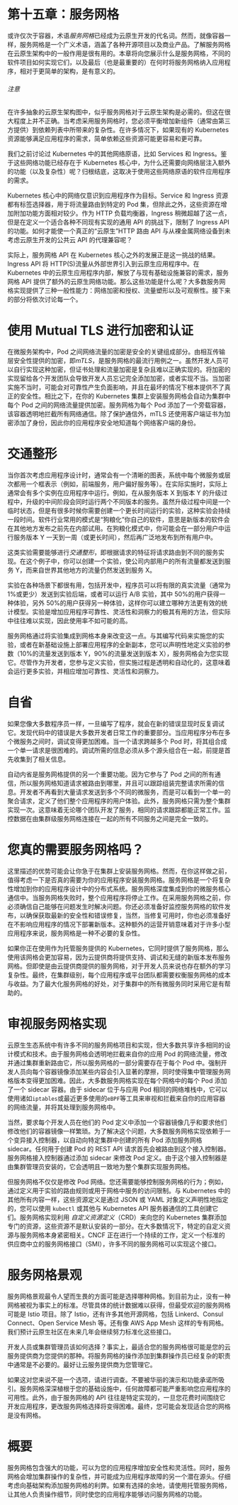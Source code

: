 # 第十五章：服务网格

或许仅次于容器，术语*服务网格*已经成为云原生开发的代名词。然而，就像容器一样，服务网格是一个广义术语，涵盖了各种开源项目以及商业产品。了解服务网格在云原生架构中的一般作用是很有用的。本章将向您展示什么是服务网格，不同的软件项目如何实现它们，以及最后（也是最重要的）在何时将服务网格纳入应用程序，相对于更简单的架构，是有意义的。

###### 注意

在许多抽象的云原生架构图中，似乎服务网格对于云原生架构是必需的。但这在很大程度上并不正确。当考虑采用服务网格时，您必须平衡增加新组件（通常由第三方提供）到依赖列表中所带来的复杂性。在许多情况下，如果现有的 Kubernetes 资源能够满足应用程序的需求，简单依赖这些资源可能更容易和更可靠。

我们之前讨论过 Kubernetes 中的其他网络原语，比如 Services 和 Ingress。鉴于这些网络功能已经存在于 Kubernetes 核心中，为什么还需要向网络层注入额外的功能（以及复杂性）呢？归根结底，这取决于使用这些网络原语的软件应用程序的需求。

Kubernetes 核心中的网络仅意识到应用程序作为目标。Service 和 Ingress 资源都有标签选择器，用于将流量路由到特定的 Pod 集，但除此之外，这些资源在增加附加功能方面相对较少。作为 HTTP 负载均衡器，Ingress 稍微超越了这一点，但是在定义一个适合各种不同现有实现的通用 API 的挑战下，限制了 Ingress API 的功能。如何才能使一个真正的“云原生”HTTP 路由 API 与从裸金属网络设备到未考虑云原生开发的公共云 API 的代理兼容呢？

实际上，服务网格 API 在 Kubernetes 核心之外的发展正是这一挑战的结果。Ingress API 将 HTTP(S)流量从外部世界引入到云原生应用程序中。在 Kubernetes 中的云原生应用程序内部，解放了与现有基础设施兼容的需求，服务网格 API 提供了额外的云原生网络功能。那么这些功能是什么呢？大多数服务网格实现提供了三种一般性能力：网络加密和授权、流量塑形以及可观察性。接下来的部分将依次讨论每一个。

# 使用 Mutual TLS 进行加密和认证

在微服务架构中，Pod 之间网络流量的加密是安全的关键组成部分。由相互传输层安全性提供的加密，即*mTLS*，是服务网格的最流行用例之一。虽然开发人员可以自行实现这种加密，但证书处理和流量加密是复杂且难以正确实现的。将加密的实现留给各个开发团队会导致开发人员忘记完全添加加密，或者实现不当。当加密实施不当时，可能会对可靠性产生负面影响，并且在最坏的情况下根本提供不了真正的安全性。相比之下，在你的 Kubernetes 集群上安装服务网格会自动为集群中每个 Pod 之间的网络流量提供加密。服务网格为每个 Pod 添加了一个旁载容器，该容器透明地拦截所有网络通信。除了保护通信外，mTLS 还使用客户端证书为加密添加了身份，因此你的应用程序安全地知道每个网络客户端的身份。

# 交通整形

当你首次考虑应用程序设计时，通常会有一个清晰的图表，系统中每个微服务或层次都用一个框表示（例如，前端服务，用户偏好服务等）。在实际实施时，实际上通常会有多个实例在应用程序中运行。例如，在从服务版本 X 到版本 Y 的升级过程中，升级的中间阶段会同时运行两个不同版本的服务。虽然升级过程中间是一个临时状态，但是有很多时候你需要创建一个更长时间运行的实验，这种实验会持续一段时间。软件行业常用的模式是“狗粮化”你自己的软件，意思是新版本的软件会在其他地方发布之前先在内部试用。在狗粮化模式中，你可能会在一部分用户中运行服务版本 Y 一天到一周（或更长时间），然后再广泛地发布到所有用户中。

这类实验需要能够进行*交通整形*，即根据请求的特征将请求路由到不同的服务实现。在这个例子中，你可以创建一个实验，使公司内部用户的所有流量都发送到服务 Y，而来自世界其他地方的流量仍然发送到服务 X。

实验在各种场景下都很有用，包括开发中，程序员可以将有限的真实流量（通常为 1%或更少）发送到实验后端，或者可以运行 A/B 实验，其中 50%的用户获得一种体验，另外 50%的用户获得另一种体验，这样你可以建立哪种方法更有效的统计模型。实验是增加应用程序可靠性、灵活性和洞察力的极其有用的方法，但实际中往往难以实现，因此使用率不如可能的高。

服务网格通过将实验集成到网格本身来改变这一点。与其编写代码来实施您的实验，或者在新基础设施上部署应用程序的全新副本，您可以声明性地定义实验的参数（10%的流量发送到版本 Y，90%的流量发送到版本 X），服务网格会为您实现它。尽管作为开发者，您参与定义实验，但实施过程是透明和自动化的，这意味着会运行更多实验，并相应增加可靠性、灵活性和洞察力。

# 自省

如果您像大多数程序员一样，一旦编写了程序，就会在新的错误显现时反复调试它。发现代码中的错误是大多数开发者日常工作的重要部分。当应用程序分布在多个微服务之间时，调试变得更加困难。当一个请求跨越多个 Pod 时，将其组合成一个单一请求是很困难的。调试所需的信息必须从多个源头组合在一起，前提是首先收集到了相关信息。

自动内省是服务网格提供的另一个重要功能。因为它参与了 Pod 之间的所有通信，所以服务网格知道请求被路由到哪里，并且可以跟踪组装完整请求所需的信息。开发者不再看到大量请求发送到多个不同的微服务，而是可以看到一个单一的聚合请求，定义了他们整个应用程序的用户体验。此外，服务网格只需为整个集群实现一次。这意味着无论哪个团队开发了服务，相同的请求跟踪都能正常工作。监控数据在由集群级服务网格连接在一起的所有不同服务之间是完全一致的。

# 您真的需要服务网格吗？

这里描述的优势可能会让你急于在集群上安装服务网格。然而，在你这样做之前，值得考虑一下是否真的需要为你的应用程序安装服务网格。服务网格是一个将复杂性增加到你的应用程序设计中的分布式系统。服务网格深度集成到你的微服务核心通信中。当服务网格失败时，整个应用程序将停止工作。在采用服务网格之前，你必须确信自己能够在问题发生时解决问题。你还必须准备好监控服务网格的软件发布，以确保获取最新的安全性和错误修复，当然，当修复可用时，你也必须准备好在不影响应用程序的情况下部署新版本。这种额外的运营开销意味着对于许多小型应用程序来说，服务网格是一种不必要的复杂性。

如果你正在使用作为托管服务提供的 Kubernetes，它同时提供了服务网格，那么使用该网格会更加容易，因为云提供商将提供支持、调试和无缝的新版本发布服务网格。但即使是由云提供商提供的服务网格，对于开发人员来说也存在额外的学习复杂性。最终，在集群级别，每个应用程序或平台团队都需要权衡服务网格的成本与收益。为了最大化服务网格的好处，对于集群中的所有微服务同时采用它是有帮助的。

# **审视服务网格实现**

云原生生态系统中有许多不同的服务网格项目和实现，但大多数共享许多相同的设计模式和技术。由于服务网格会透明地拦截来自你的应用 Pod 的网络流量，修改并通过集群重新路由它，所以服务网格的一部分需要存在于每个 Pod 中。强制开发人员向每个容器镜像添加某些内容会引入显著的摩擦，同时使得集中管理服务网格版本变得更加困难。因此，大多数服务网格实现在每个网格中的每个 Pod 添加了一个 sidecar 容器。由于 sidecar 位于与应用 Pod 相同的网络堆栈中，它可以使用诸如`iptables`或最近更多使用的`eBPF`等工具来审视和拦截来自你的应用容器的网络流量，并将其处理到服务网格中。

当然，要求每个开发人员在他们的 Pod 定义中添加一个容器镜像几乎和要求他们修改他们的容器镜像一样繁琐。为了解决这个问题，大多数服务网格实现依赖于一个变异接入控制器，以自动向特定集群中创建的所有 Pod 添加服务网格 sidecar。任何用于创建 Pod 的 REST API 请求首先会被路由到这个接入控制器。服务网格接入控制器通过添加 sidecar 来修改 Pod 定义。由于这个接入控制器是由集群管理员安装的，它会透明且一致地为整个集群实现服务网格。

但服务网格不仅仅是修改 Pod 网络。您还需要能够控制服务网格的行为；例如，通过定义用于实验的路由规则或用于网格中服务的访问限制。与 Kubernetes 中的其他所有内容一样，这些资源定义是通过 JSON 或 YAML 对象定义声明性地指定的，您可以使用 `kubectl` 或其他与 Kubernetes API 服务器通信的工具创建它们。服务网格实现利用 *自定义资源定义*（CRD）来向您的 Kubernetes 集群添加专门的资源，这些资源不是默认安装的一部分。在大多数情况下，特定的自定义资源与服务网格本身紧密相关。CNCF 正在进行一个持续的工作，定义一个标准的供应商中立的服务网格接口（SMI），许多不同的服务网格可以实现这个接口。

# 服务网格景观

服务网格景观最令人望而生畏的方面可能是选择哪种网格。到目前为止，没有一种网格被视为事实上的标准。尽管具体的统计数据难以获得，但最受欢迎的服务网格可能是 Istio 项目。除了 Istio，还有许多其他开源网格，包括 Linkerd、Consul Connect、Open Service Mesh 等。还有像 AWS App Mesh 这样的专有网格。我们预计云原生社区在未来几年会继续努力标准化这些接口。

开发人员或集群管理员该如何选择？事实上，最适合您的服务网格很可能是您的云服务提供商为您提供的那种。将服务网格的操作添加到集群操作员已经复杂的职责中通常是不必要的。最好让云服务提供商为您管理它。

如果这对您来说不是一个选项，请进行调查。不要被华丽的演示和功能承诺所吸引。服务网格深深植根于您的基础设施中，任何故障都可能严重影响您应用程序的可用性。此外，由于服务网格的 API 往往是特定实现的，一旦您花费时间围绕它开发应用程序，更改服务网格选择将变得困难。最终，您可能会发现适合您的网格是没有网格。

# 概要

服务网格包含强大的功能，可以为您的应用程序增加安全性和灵活性。同时，服务网格会增加集群操作的复杂性，并可能成为应用程序故障的另一个潜在源头。仔细考虑向基础架构添加服务网格的利弊。如果有选择的余地，请使用托管服务网格，让其他人负责操作细节，同时使您的应用程序能够访问服务网格的功能。
